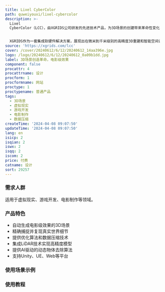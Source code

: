 ```yaml
---
title: Lixel CyberColor
path: quweiyouxi/lixel-cybercolor
description: >-
  Lixel
  CyberColor（LCC），由XGRIDS公司研发的先进技术产品，为3D场景的创建带来革命性变化。LCC能自动生成电影级效果的无限大3D场景，使用Multi-SLAM和高斯溅射技术。其核心优势在于精确捕捉并复现真实细节，为虚拟现实、游戏开发、电影制作等领域带来真实性体验。


  XGRIDS作为一套集成软硬件解决方案，展现出在微米到千米级别的高精度3D重建和智能空间计算方面的强大能力。采用Multi-SLAM算法和优化的3DGS技术，自动创建超逼真大型3D模型，沉浸式体验。优化算法实现逼真渲染效果，通过数据压缩技术将模型大小减小90%，LiDAR集成技术实现厘米级模型精度，提供AI驱动的动态物体去除算法。推出LCC插件和SDK，在Unity、UE、Web、移动平台使用，为3D内容提供强大支持。
source: 'https://xgrids.com/lcc'
cover: /cover/20240612/6/12/20240612_14aa396e.jpg
logo: /logo/20240612/6/12/20240612_0a09b1dd.jpg
label: 3D场景创造革命，电影级效果
component: false
procattr: 4
procattrname: 设计
procform: 1
procformname: 网站
proctype: 1
proctypename: 普通产品
tags:
  - 3D场景
  - 虚拟现实
  - 游戏开发
  - 电影制作
  - 数据压缩
createTime: '2024-04-08 09:07:50'
updateTime: '2024-04-08 09:07:50'
lang: en
isicp: 2
isqian: 2
iswx: 2
isqq: 2
iscom: 2
price: 付费
catname: 设计
sort: 29257
---
```




### 需求人群
适用于虚拟现实、游戏开发、电影制作等领域。

### 产品特色
- 自动生成电影级效果的3D场景
- 精确捕捉并复现真实世界细节
- 提供优化算法和数据压缩技术
- 集成LiDAR技术实现高精度模型
- 提供AI驱动的动态物体去除算法
- 支持Unity、UE、Web等平台

### 使用场景示例


### 使用教程


  
